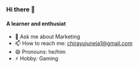 ### Hi there 👋

#### A learner and enthusiat
<!--
**chirayujuneja/chirayujuneja** is a ✨ _special_ ✨ repository because its `README.md` (this file) appears on your GitHub profile.

Here are some ideas to get you started:

- 🔭 I’m currently working on 
- 🌱 I’m currently learning ...
- 👯 I’m looking to collaborate on ...
- 🤔 I’m looking for help with ...
-->
- 💬 Ask me about Marketing
- 📫 How to reach me: chirayujuneja1@gmail.com
- 😄 Pronouns: he/him
- ⚡ Hobby: Gaming 


